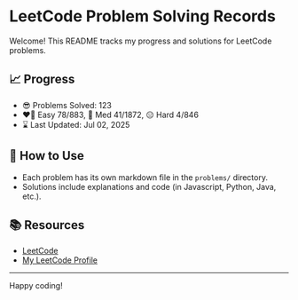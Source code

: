 # LeetCode Problem Solving Records

Welcome! This README tracks my progress and solutions for LeetCode problems.

## 📈 Progress

- 😎 Problems Solved: 123
- ❤️‍🔥 Easy 78/883, 🤔 Med 41/1872, 😑 Hard 4/846
- ⌛️ Last Updated: Jul 02, 2025

## 🚀 How to Use

- Each problem has its own markdown file in the `problems/` directory.
- Solutions include explanations and code (in Javascript, Python, Java, etc.).

## 📚 Resources

- [LeetCode](https://leetcode.com/)
- [My LeetCode Profile](https://leetcode.com/u/tonidevvn/)

---

Happy coding!